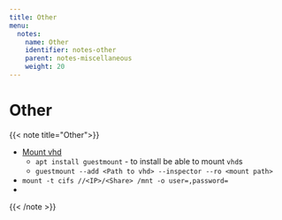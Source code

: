 ```yaml
---
title: Other
menu:
  notes:
    name: Other
    identifier: notes-other
    parent: notes-miscellaneous
    weight: 20
---
```

# Other
<!-- Other -->
{{< note title="Other">}}
- [Mount vhd](https://linux.die.net/man/1/guestmount)
  - `apt install guestmount` - to install be able to mount `vhd`s
  - `guestmount --add <Path to vhd> --inspector --ro <mount path>`
- `mount -t cifs //<IP>/<Share> /mnt -o user=,password=`
- 
{{< /note >}}